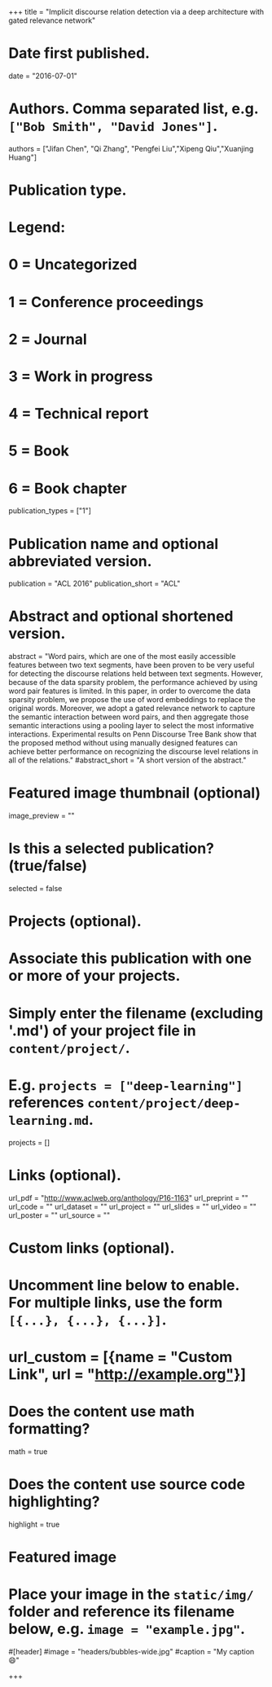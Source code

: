 +++
title = "Implicit discourse relation detection via a deep architecture with gated relevance network"

# Date first published.
date = "2016-07-01"

# Authors. Comma separated list, e.g. `["Bob Smith", "David Jones"]`.
authors = ["Jifan Chen", "Qi Zhang", "Pengfei Liu","Xipeng Qiu","Xuanjing Huang"]

# Publication type.
# Legend:
# 0 = Uncategorized
# 1 = Conference proceedings
# 2 = Journal
# 3 = Work in progress
# 4 = Technical report
# 5 = Book
# 6 = Book chapter
publication_types = ["1"]

# Publication name and optional abbreviated version.
publication = "ACL 2016"
publication_short = "ACL"

# Abstract and optional shortened version.
abstract = "Word pairs, which are one of the most easily accessible features between two text segments, have been proven to be very useful for detecting the discourse relations held between text segments. However, because of the data sparsity problem, the performance achieved by using word pair features is limited. In this paper, in order to overcome the data sparsity problem, we propose the use of word embeddings to replace the original words. Moreover, we adopt a gated relevance network to capture the semantic interaction between word pairs, and then aggregate those semantic interactions using a pooling layer to select the most informative interactions. Experimental results on Penn Discourse Tree Bank show that the proposed method without using manually designed features can achieve better performance on recognizing the discourse level relations in all of the relations."
#abstract_short = "A short version of the abstract."

# Featured image thumbnail (optional)
image_preview = ""

# Is this a selected publication? (true/false)
selected = false

# Projects (optional).
#   Associate this publication with one or more of your projects.
#   Simply enter the filename (excluding '.md') of your project file in `content/project/`.
#   E.g. `projects = ["deep-learning"]` references `content/project/deep-learning.md`.
projects = []

# Links (optional).
url_pdf = "http://www.aclweb.org/anthology/P16-1163"
url_preprint = ""
url_code = ""
url_dataset = ""
url_project = ""
url_slides = ""
url_video = ""
url_poster = ""
url_source = ""

# Custom links (optional).
#   Uncomment line below to enable. For multiple links, use the form `[{...}, {...}, {...}]`.
# url_custom = [{name = "Custom Link", url = "http://example.org"}]

# Does the content use math formatting?
math = true

# Does the content use source code highlighting?
highlight = true

# Featured image
# Place your image in the `static/img/` folder and reference its filename below, e.g. `image = "example.jpg"`.
#[header]
#image = "headers/bubbles-wide.jpg"
#caption = "My caption 😄"

+++

